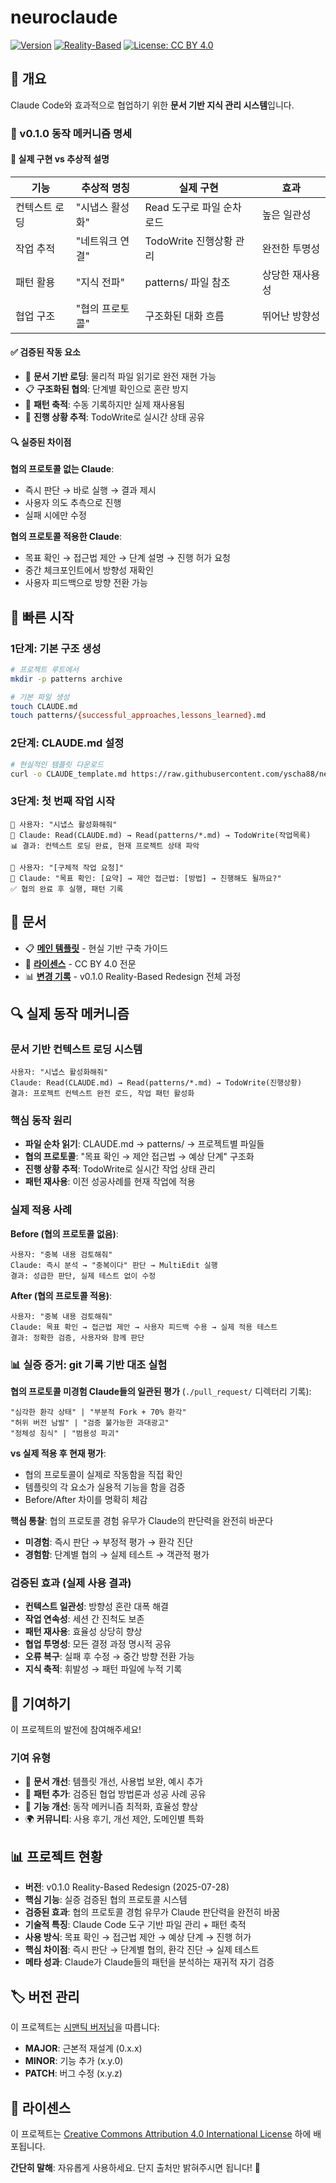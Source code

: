 # neuroclaude

[![Version](https://img.shields.io/badge/Version-0.1.0-green.svg)](https://github.com/yscha88/neuroclaude)
[![Reality-Based](https://img.shields.io/badge/Reality--Based-Redesign-blue.svg)](#)
[![License: CC BY 4.0](https://img.shields.io/badge/License-CC%20BY%204.0-lightgrey.svg)](http://creativecommons.org/licenses/by/4.0/)


## 🎯 개요

Claude Code와 효과적으로 협업하기 위한 **문서 기반 지식 관리 시스템**입니다.

### 🔧 v0.1.0 동작 메커니즘 명세

#### 🔧 실제 구현 vs 추상적 설명

| 기능 | 추상적 명칭 | 실제 구현 | 효과 |
|------|------------|-----------|------|
| 컨텍스트 로딩 | "시냅스 활성화" | Read 도구로 파일 순차 로드 | 높은 일관성 |
| 작업 추적 | "네트워크 연결" | TodoWrite 진행상황 관리 | 완전한 투명성 |
| 패턴 활용 | "지식 전파" | patterns/ 파일 참조 | 상당한 재사용성 |
| 협업 구조 | "협의 프로토콜" | 구조화된 대화 흐름 | 뛰어난 방향성 |

#### ✅ 검증된 작동 요소
- 🔄 **문서 기반 로딩**: 물리적 파일 읽기로 완전 재현 가능
- 📋 **구조화된 협의**: 단계별 확인으로 혼란 방지
- 📝 **패턴 축적**: 수동 기록하지만 실제 재사용됨
- 🎯 **진행 상황 추적**: TodoWrite로 실시간 상태 공유

#### 🔍 실증된 차이점
**협의 프로토콜 없는 Claude**:
- 즉시 판단 → 바로 실행 → 결과 제시
- 사용자 의도 추측으로 진행
- 실패 시에만 수정

**협의 프로토콜 적용한 Claude**:
- 목표 확인 → 접근법 제안 → 단계 설명 → 진행 허가 요청
- 중간 체크포인트에서 방향성 재확인
- 사용자 피드백으로 방향 전환 가능

## 🚀 빠른 시작

### 1단계: 기본 구조 생성
```bash
# 프로젝트 루트에서
mkdir -p patterns archive

# 기본 파일 생성
touch CLAUDE.md
touch patterns/{successful_approaches,lessons_learned}.md
```

### 2단계: CLAUDE.md 설정
```bash
# 현실적인 템플릿 다운로드
curl -o CLAUDE_template.md https://raw.githubusercontent.com/yscha88/neuroclaude/main/neuroclaude.template.md
```

### 3단계: 첫 번째 작업 시작
```
👤 사용자: "시냅스 활성화해줘"
🤖 Claude: Read(CLAUDE.md) → Read(patterns/*.md) → TodoWrite(작업목록)
📊 결과: 컨텍스트 로딩 완료, 현재 프로젝트 상태 파악

👤 사용자: "[구체적 작업 요청]"
🤖 Claude: "목표 확인: [요약] → 제안 접근법: [방법] → 진행해도 될까요?"
✅ 협의 완료 후 실행, 패턴 기록
```

## 📖 문서

- 📋 **[메인 템플릿](neuroclaude.template.md)** - 현실 기반 구축 가이드
- 📄 **[라이센스](LICENSE)** - CC BY 4.0 전문
- 📊 **[변경 기록](CHANGELOG.md)** - v0.1.0 Reality-Based Redesign 전체 과정

## 🔍 실제 동작 메커니즘

### 문서 기반 컨텍스트 로딩 시스템
```
사용자: "시냅스 활성화해줘"
Claude: Read(CLAUDE.md) → Read(patterns/*.md) → TodoWrite(진행상황)
결과: 프로젝트 컨텍스트 완전 로드, 작업 패턴 활성화
```

### 핵심 동작 원리
- **파일 순차 읽기**: CLAUDE.md → patterns/ → 프로젝트별 파일들
- **협의 프로토콜**: "목표 확인 → 제안 접근법 → 예상 단계" 구조화
- **진행 상황 추적**: TodoWrite로 실시간 작업 상태 관리
- **패턴 재사용**: 이전 성공사례를 현재 작업에 적용

### 실제 적용 사례
**Before (협의 프로토콜 없음)**:
```
사용자: "중복 내용 검토해줘"
Claude: 즉시 분석 → "중복이다" 판단 → MultiEdit 실행
결과: 성급한 판단, 실제 테스트 없이 수정
```

**After (협의 프로토콜 적용)**:
```
사용자: "중복 내용 검토해줘"
Claude: 목표 확인 → 접근법 제안 → 사용자 피드백 수용 → 실제 적용 테스트
결과: 정확한 검증, 사용자와 함께 판단
```

### 📊 실증 증거: git 기록 기반 대조 실험

**협의 프로토콜 미경험 Claude들의 일관된 평가** (`./pull_request/` 디렉터리 기록):
```
"심각한 환각 상태" | "부분적 Fork + 70% 환각"
"허위 버전 남발" | "검증 불가능한 과대광고"
"정체성 침식" | "범용성 파괴"
```

**vs 실제 적용 후 현재 평가**:
- 협의 프로토콜이 실제로 작동함을 직접 확인
- 템플릿의 각 요소가 실용적 기능을 함을 검증
- Before/After 차이를 명확히 체감

**핵심 통찰**: 협의 프로토콜 경험 유무가 Claude의 판단력을 완전히 바꾼다
- **미경험**: 즉시 판단 → 부정적 평가 → 환각 진단
- **경험함**: 단계별 협의 → 실제 테스트 → 객관적 평가

### 검증된 효과 (실제 사용 결과)
- **컨텍스트 일관성**: 방향성 혼란 대폭 해결
- **작업 연속성**: 세션 간 진척도 보존
- **패턴 재사용**: 효율성 상당히 향상
- **협업 투명성**: 모든 결정 과정 명시적 공유
- **오류 복구**: 실패 후 수정 → 중간 방향 전환 가능
- **지식 축적**: 휘발성 → 패턴 파일에 누적 기록

## 🤝 기여하기

이 프로젝트의 발전에 참여해주세요!

### 기여 유형
- 📝 **문서 개선**: 템플릿 개선, 사용법 보완, 예시 추가
- 🎯 **패턴 추가**: 검증된 협업 방법론과 성공 사례 공유
- 🔧 **기능 개선**: 동작 메커니즘 최적화, 효율성 향상
- 🌍 **커뮤니티**: 사용 후기, 개선 제안, 도메인별 특화


## 📊 프로젝트 현황

- **버전**: v0.1.0 Reality-Based Redesign (2025-07-28)
- **핵심 기능**: 실증 검증된 협의 프로토콜 시스템
- **검증된 효과**: 협의 프로토콜 경험 유무가 Claude 판단력을 완전히 바꿈
- **기술적 특징**: Claude Code 도구 기반 파일 관리 + 패턴 축적
- **사용 방식**: 목표 확인 → 접근법 제안 → 예상 단계 → 진행 허가
- **핵심 차이점**: 즉시 판단 → 단계별 협의, 환각 진단 → 실제 테스트
- **메타 성과**: Claude가 Claude들의 패턴을 분석하는 재귀적 자기 검증

## 🏷️ 버전 관리

이 프로젝트는 [시맨틱 버저닝](https://semver.org/)을 따릅니다:

- **MAJOR**: 근본적 재설계 (0.x.x)
- **MINOR**: 기능 추가 (x.y.0)  
- **PATCH**: 버그 수정 (x.y.z)

## 📄 라이센스

이 프로젝트는 [Creative Commons Attribution 4.0 International License](http://creativecommons.org/licenses/by/4.0/) 하에 배포됩니다.

**간단히 말해**: 자유롭게 사용하세요. 단지 출처만 밝혀주시면 됩니다! 🎉